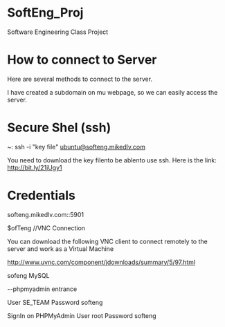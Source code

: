 # SoftEng_Proj
Software Engineering Class Project


# How to connect to Server
Here are several methods to connect to the server.

I have created a subdomain on mu webpage, so we can easily access the server.

# Secure Shel (ssh)
~: ssh -i "key file" ubuntu@softeng.mikedlv.com

You need to download the key filento be ablento use ssh. Here is the link:
http://bit.ly/21jUgy1

# Credentials

softeng.mikedlv.com::5901

$ofTeng //VNC Connection

You can download the following VNC client to connect remotely to the server and work as a Virtual Machine

http://www.uvnc.com/component/jdownloads/summary/5/97.html

sofeng MySQL

--phpmyadmin entrance

User	SE_TEAM     Password	softeng

SignIn	on PHPMyAdmin   User root     Password	softeng
